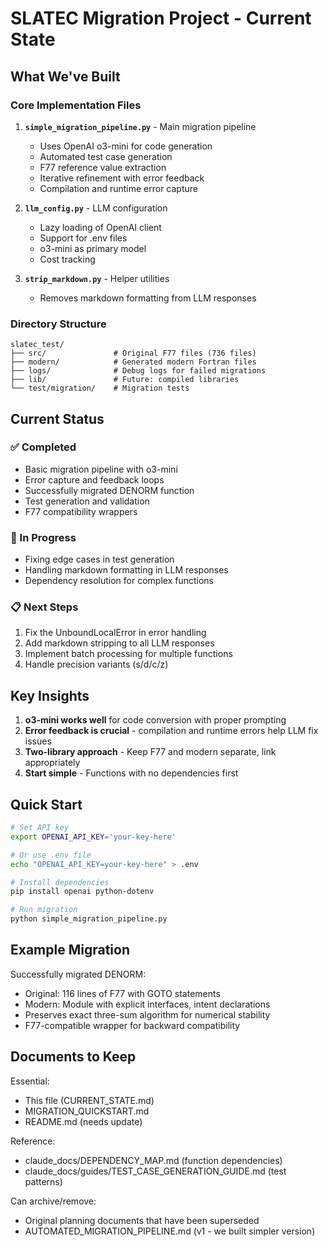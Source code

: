 # SLATEC Migration Project - Current State

## What We've Built

### Core Implementation Files
1. **`simple_migration_pipeline.py`** - Main migration pipeline
   - Uses OpenAI o3-mini for code generation
   - Automated test case generation
   - F77 reference value extraction
   - Iterative refinement with error feedback
   - Compilation and runtime error capture

2. **`llm_config.py`** - LLM configuration
   - Lazy loading of OpenAI client
   - Support for .env files
   - o3-mini as primary model
   - Cost tracking

3. **`strip_markdown.py`** - Helper utilities
   - Removes markdown formatting from LLM responses

### Directory Structure
```
slatec_test/
├── src/               # Original F77 files (736 files)
├── modern/            # Generated modern Fortran files
├── logs/              # Debug logs for failed migrations  
├── lib/               # Future: compiled libraries
└── test/migration/    # Migration tests
```

## Current Status

### ✅ Completed
- Basic migration pipeline with o3-mini
- Error capture and feedback loops
- Successfully migrated DENORM function
- Test generation and validation
- F77 compatibility wrappers

### 🚧 In Progress
- Fixing edge cases in test generation
- Handling markdown formatting in LLM responses
- Dependency resolution for complex functions

### 📋 Next Steps
1. Fix the UnboundLocalError in error handling
2. Add markdown stripping to all LLM responses
3. Implement batch processing for multiple functions
4. Handle precision variants (s/d/c/z)

## Key Insights

1. **o3-mini works well** for code conversion with proper prompting
2. **Error feedback is crucial** - compilation and runtime errors help LLM fix issues
3. **Two-library approach** - Keep F77 and modern separate, link appropriately
4. **Start simple** - Functions with no dependencies first

## Quick Start

```bash
# Set API key
export OPENAI_API_KEY='your-key-here'

# Or use .env file
echo "OPENAI_API_KEY=your-key-here" > .env

# Install dependencies
pip install openai python-dotenv

# Run migration
python simple_migration_pipeline.py
```

## Example Migration

Successfully migrated DENORM:
- Original: 116 lines of F77 with GOTO statements
- Modern: Module with explicit interfaces, intent declarations
- Preserves exact three-sum algorithm for numerical stability
- F77-compatible wrapper for backward compatibility

## Documents to Keep

Essential:
- This file (CURRENT_STATE.md)
- MIGRATION_QUICKSTART.md 
- README.md (needs update)

Reference:
- claude_docs/DEPENDENCY_MAP.md (function dependencies)
- claude_docs/guides/TEST_CASE_GENERATION_GUIDE.md (test patterns)

Can archive/remove:
- Original planning documents that have been superseded
- AUTOMATED_MIGRATION_PIPELINE.md (v1 - we built simpler version)